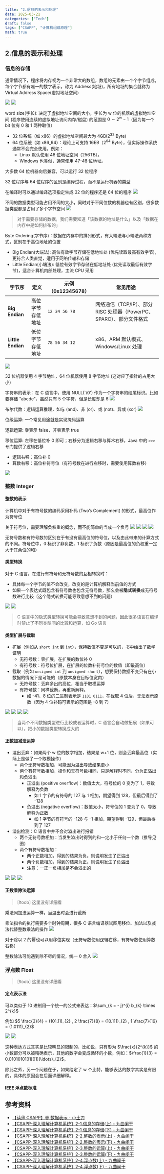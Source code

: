 ```yaml
---
title: "2.信息的表示和处理"
date: 2025-03-21
categories: ["Tech"]
draft: false
tags: ["CSAPP", "计算机组成原理"]
math: true
---
```


## 2.信息的表示和处理

### 信息的存储

通常情况下，程序将内存视为一个非常大的数组，数组的元素由一个个字节组成，每个字节都有唯一的数字表示，称为 Address(地址)，所有地址的集合就称为 Virtual Address Space(虚拟地址空间)

![](attachments/2.信息的表示和处理-20250319221101744.png)
![](attachments/2.信息的表示和处理-20250319221439235.png)

word size(字长): 决定了虚拟地址空间的大小，字长为 w 位的机器的虚拟地址空间 (程序使用连续的虚拟地址访问内存/磁盘) 的范围是 $0 \sim 2^{w} - 1$（因为每一个 bit 位有 0 和 1 两种取值）

-   32 位系统（如 x86）的虚拟地址空间最大为 4GB($2^{32}$ Byte)
-   64 位系统（如 x86_64）：理论上可支持 16EB（$2^{64}$ Byte），但实际操作系统通常不会完全使用。例如：
    -   Linux 默认使用 48 位地址空间（256TB）。
    -   Windows 也类似，通常使用 47-48 位地址。

大多数 64 位机器向后兼容，可以运行 32 位程序

32 位程序与 64 位程序的区别是编译过程，而不是运行机器的类型

在编译时可以通过编译选项指定生成 32 位的程序还是 64 位的程序
![](attachments/2.信息的表示和处理-20250319222358537.png)

不同的数据类型可能占用不同的大小，同时对于不同位数的机器也有区别，很多数据类型都是占用了多个字节空间
![](attachments/2.信息的表示和处理-20250319222809671.png)

> 对于需要存储的数据，我们需要知道「该数据的地址是什么」以及「数据在内存中是如何排布的」

Byte Ordering(字节序)：数据在内存中的排列形式，有大端法与小端法两种方式，区别在于高位地址的位置

-   Big Endian(大端法): 高位有效字节存储在低地址处 (优先读取最高有效字节)，更符合人类直觉，适用于网络传输和存储
-   Little Endian(小端法): 低位有效字节存储在低地址处 (优先读取最低有效字节)，适合计算机内部处理，主流 CPU 采用

| **字节序**        | **定义**         | **示例（0x12345678）** | **常见用途**                                                         |
| ----------------- | ---------------- | ---------------------- | -------------------------------------------------------------------- |
| **Big Endian**    | 高位字节存低地址 | `12 34 56 78`          | 网络通信（TCP/IP）、部分 RISC 处理器（PowerPC、SPARC）、部分文件格式 |
| **Little Endian** | 低位字节存低地址 | `78 56 34 12`          | x86、ARM 默认模式、Windows/Linux 处理                                |

![](attachments/2.信息的表示和处理-20250321155438902.png)

32 位机器使用 4 字节地址，64 位机器使用 8 字节地址 (这对应了指针的占用大小)

字符串的表示：在 C 语言中，使用 NULL('\0') 作为一个字符串的结尾标识。比如要存储 "abcde"，虽然只有 5 个字符，但是长度却是 6
![](attachments/2.信息的表示和处理-20250321155438956.png)

布尔代数：逻辑运算推理，如与 (and)、非 (or)、或 (not)、异或 (xor)
![](attachments/2.信息的表示和处理-20250319224618971.png)

位级运算: 一个常见用途就是实现掩码运算

逻辑运算: 零表示 false，非零表示 true

移位运算: 左移在低位补 0 即可；右移分为逻辑右移与算术右移，Java 中的 `>>>` 专门提供了逻辑右移

-   逻辑右移：高位补 0
-   算数右移：高位补符号位（有符号数在进行右移时，需要使用算数右移）

![](attachments/2.信息的表示和处理-20250319225055027.png)

### 整数 Integer

#### 整数的表示

计算机中对于有符号数的编码采用补码 (Two’s Complement) 的形式，最高位作为符号位

关于符号位，需要理解负权重的概念，而不能简单的当成一个负号
![](attachments/2.信息的表示和处理-20250320124214967.png)
![](attachments/2.信息的表示和处理-20250320124453787.png)
![](attachments/2.信息的表示和处理-20250320124821749.png)
![](attachments/2.信息的表示和处理-20250321155438995.jpg)

无符号数和有符号数的区别在于有没有最高位的符号位，以及由此带来的计算方式的不同。符号位中，0 标识了非负数，1 标识了负数（原因是最高位的负权重一定大于其余位的和）

#### 类型转换

对于 C 语言，在进行有符号和无符号数的互相转换时：

-   具体每一个字节的值不会改变，改变的是计算机解释当前值的方式
-   如果一个表达式既包含有符号数也包含无符号数，那么会被**隐式转换**成无符号数进行比较（这个隐式转换可能导致意想不到的问题）

![](attachments/2.信息的表示和处理-20250321141252531.png)
![](attachments/2.信息的表示和处理-20250321141333746.png)

> C 语言中的隐式类型转换可能会导致意想不到的问题，因此很多语言在编译时禁止了不同类型间的比较和运算，如 Go 语言

#### 类型扩展与截取

-   扩展（例如从 `short int` 到 `int`），保持数值不变是可以的，书中给出了数学证明
    -   无符号数：零扩展，在扩展的数位补 0
    -   有符号数：符号位扩展，在扩展的位数补符号位的数值（即最高位）
-   截取（例如 `unsigned int` 到 `unsigned short`），想要保持数据不变只有在小数据的情况下是可能的（原数本身在目标位宽内）
    -   无符号数：丢弃多出的高位，相当于取模运算
    -   有符号数：同样截断，再重新解释。
        -   如 -41，8 位的二进制表示是 `1101 0111`，在截取 4 位后，无法表示原数（因为 4 位补码可表示的范围是 –8 到 7）

![](attachments/2.信息的表示和处理-20250321141707711.png)
![](attachments/2.信息的表示和处理-20250321141800058.png)
![](attachments/2.信息的表示和处理-20250321142037732.png)
![](attachments/2.信息的表示和处理-20250321142701523.png)

> 当两个不同数据类型进行比较或者运算时，C 语言会自动做拓展（如果可以），把小的数据类型转换成大的

#### 正数加减法运算

-   溢出丢弃：如果两个 w 位的数字相加，结果是 w+1 位，则会丢弃最高位（实际上是做了一个取模操作）
    -   两个无符号数相加，可能因为溢出导致结果更小
    -   两个有符号数相加，操作和无符号数相同，只是解释时不同，分为正溢出和负溢出
        -   正溢出 (positive overflow)：数值太大，符号位的 0 变为了 1，导致解释为负数
            -   如 1 字节的有符号的 127 与 1 相加，期望得到 128，但最后得到了 -128
        -   负溢出 (negative overflow)：数值太小，符号位的 1 变为了 0，导致解释为正数
            -   如 1 字节的有符号的 -128 与 -1 相加，期望得到 -129，但最后得到了 127
-   溢出检测：C 语言中并不会对溢出进行报错
    -   两个无符号数相加：当发生溢出时得到的和一定小于任何一个数（推导见图）
    -   两个有符号数相加：
        -   两个正数相加，得到的结果为负，则说明发生了正溢出
        -   两个负数相加，得到的结果为正，则说明发生了负溢出
        -   注意：一正一负相加是不会溢出的

![](attachments/2.信息的表示和处理-20250321150404858.png)
![](attachments/2.信息的表示和处理-20250321150741236.png)
![](attachments/2.信息的表示和处理-20250321150911379.png)

#### 正数乘除法运算

> [!todo] 这里没有详细看

乘法同加法运算一样，当溢出时会进行截断

乘法指令的执行需要多个时钟周期，很多 C 语言编译器试图用移位、加法以及减法代替整数乘法的操作
![](attachments/2.信息的表示和处理-20250321152141257.png)

对于除以 2 的幂也可以用移位实现（无符号数使用逻辑右移，有符号数使用算数右移）

整数除法可能遇到除不尽的情况，统一 0 舍入
![](attachments/2.信息的表示和处理-20250321152422303.png)

### 浮点数 Float

> [!todo] 这里没有详细看

#### 定点表示法

可以类似于 10 进制用一个统一的公式来表达：$\sum_{k = - j}^{i} b_{k} \times 2^{k}$

例如 $5 \frac{3}{4} = (101.11)_{2} , 2 \frac{7}{8} = (10.111)_{2} , 1 \frac{7}{16} = (1.0111)_{2}$

![](attachments/2.信息的表示和处理-20250321153358978.png)
![](attachments/2.信息的表示和处理-20250321153336347.png)

这种表达方式其实是比较明显的限制的，比如说，只有形为 $\frac{x}{2^{k}}$ 的小数部分可以被精确表示，其他的数字会变成循环的小数，例如：$\frac{1}{3} = 0.0101010101[01](\ldots)_{2}$。

除此之外，另一个问题在于，如果给定了 w 个比特，能够表达的数字其实是有限的，具体的原因会在后面详细解释。

#### IEEE 浮点数标准

## 参考资料

-   [【读薄 CSAPP】壹 数据表示 - 小土刀](https://wdxtub.com/csapp/thin-csapp-1/2016/04/16/)
-   [【CSAPP-深入理解计算机系统】2-1.信息的存储(上) - 九曲阑干](https://www.bilibili.com/video/BV1tV411U7N3)
-   [【CSAPP-深入理解计算机系统】2-1.信息的存储(下) - 九曲阑干](https://www.bilibili.com/video/BV1DK4y1Y7Yi)
-   [【CSAPP-深入理解计算机系统】2-2.整数的表示(上) - 九曲阑干](https://www.bilibili.com/video/BV1ba4y1E7qy)
-   [【CSAPP-深入理解计算机系统】2-2.整数的表示(下) - 九曲阑干](https://www.bilibili.com/video/BV1HK411K7TX)
-   [【CSAPP-深入理解计算机系统】2-3.整数的运算(上) - 九曲阑干](https://www.bilibili.com/video/BV13Z4y1V734/)
-   [【CSAPP-深入理解计算机系统】2-3.整数的运算(下) - 九曲阑干](https://www.bilibili.com/video/BV1Ff4y1q7Kf/)
-   [【CSAPP-深入理解计算机系统】2-4.浮点数(上) - 九曲阑干](https://www.bilibili.com/video/BV1VK4y1f7o6/)
-   [【CSAPP-深入理解计算机系统】2-4.浮点数(下) - 九曲阑干](https://www.bilibili.com/video/BV1zK4y1j7Cn/)
